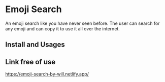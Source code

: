 # Emoji Search

An emoji search like you have never seen before. The user can search for any emoji and can copy it to use it all over the internet.

## Install and Usages

## Link free of use

https://emoji-search-by-will.netlify.app/
